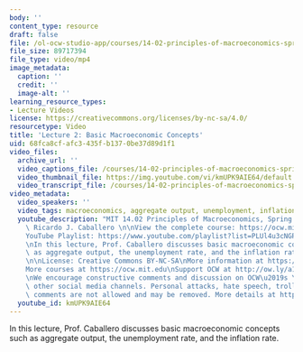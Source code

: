 ```yaml
---
body: ''
content_type: resource
draft: false
file: /ol-ocw-studio-app/courses/14-02-principles-of-macroeconomics-spring-2023/1402-sp23-lecture-2-v2_360p_16_9.mp4
file_size: 89717394
file_type: video/mp4
image_metadata:
  caption: ''
  credit: ''
  image-alt: ''
learning_resource_types:
- Lecture Videos
license: https://creativecommons.org/licenses/by-nc-sa/4.0/
resourcetype: Video
title: 'Lecture 2: Basic Macroeconomic Concepts'
uid: 68fca8cf-afc3-435f-b137-0be37d89d1f1
video_files:
  archive_url: ''
  video_captions_file: /courses/14-02-principles-of-macroeconomics-spring-2023/1ZRRH8llNnTk8mEukMki3MjGlO8kgvbfJ_transcript.webvtt
  video_thumbnail_file: https://img.youtube.com/vi/kmUPK9AIE64/default.jpg
  video_transcript_file: /courses/14-02-principles-of-macroeconomics-spring-2023/1ZRRH8llNnTk8mEukMki3MjGlO8kgvbfJ_transcript.pdf
video_metadata:
  video_speakers: ''
  video_tags: macroeconomics, aggregate output, unemployment, inflation, GDP
  youtube_description: "MIT 14.02 Principles of Macroeconomics, Spring 2023\nInstructor:\
    \ Ricardo J. Caballero \n\nView the complete course: https://ocw.mit.edu/courses/14-02-principles-of-macroeconomics-spring-2023/\n\
    YouTube Playlist: https://www.youtube.com/playlist?list=PLUl4u3cNGP62EXoZ4B3_Ob7lRRwpGQxkb\n\
    \nIn this lecture, Prof. Caballero discusses basic macroeconomic concepts such\
    \ as aggregate output, the unemployment rate, and the inflation rate.\t\t\t\t\n\
    \n\nLicense: Creative Commons BY-NC-SA\nMore information at https://ocw.mit.edu/terms\n\
    More courses at https://ocw.mit.edu\nSupport OCW at http://ow.ly/a1If50zVRlQ\n\
    \nWe encourage constructive comments and discussion on OCW\u2019s YouTube and\
    \ other social media channels. Personal attacks, hate speech, trolling, and inappropriate\
    \ comments are not allowed and may be removed. More details at https://ocw.mit.edu/comments.\n"
  youtube_id: kmUPK9AIE64
---
```

In this lecture, Prof. Caballero discusses basic macroeconomic concepts such as aggregate output, the unemployment rate, and the inflation rate.